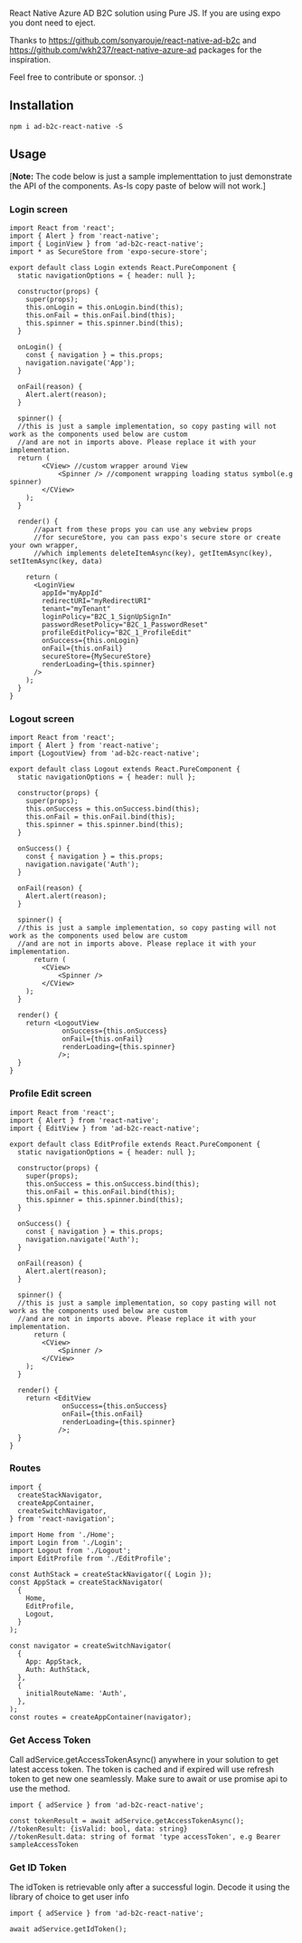React Native Azure AD B2C solution using Pure JS. If you are using expo you dont need to eject.

Thanks to https://github.com/sonyarouje/react-native-ad-b2c and https://github.com/wkh237/react-native-azure-ad packages for the inspiration.

Feel free to contribute or sponsor. :)

## Installation
```
npm i ad-b2c-react-native -S
```

## Usage
[**Note:** The code below is just a sample implementtation to just demonstrate the API of the components. As-Is copy paste of below will not work.]

### Login screen
```
import React from 'react';
import { Alert } from 'react-native';
import { LoginView } from 'ad-b2c-react-native';
import * as SecureStore from 'expo-secure-store';

export default class Login extends React.PureComponent {
  static navigationOptions = { header: null };

  constructor(props) {
    super(props);
    this.onLogin = this.onLogin.bind(this);
    this.onFail = this.onFail.bind(this);
    this.spinner = this.spinner.bind(this);
  }

  onLogin() {
    const { navigation } = this.props;
    navigation.navigate('App');
  }

  onFail(reason) {
    Alert.alert(reason);
  }

  spinner() {
  //this is just a sample implementation, so copy pasting will not work as the components used below are custom
  //and are not in imports above. Please replace it with your implementation.
  return (
        <CView> //custom wrapper around View
            <Spinner /> //component wrapping loading status symbol(e.g spinner)
        </CView>
    );  
  }

  render() {
      //apart from these props you can use any webview props
      //for secureStore, you can pass expo's secure store or create your own wrapper, 
      //which implements deleteItemAsync(key), getItemAsync(key), setItemAsync(key, data)
    
    return (
      <LoginView
        appId="myAppId"
        redirectURI="myRedirectURI"
        tenant="myTenant"
        loginPolicy="B2C_1_SignUpSignIn"
        passwordResetPolicy="B2C_1_PasswordReset"
        profileEditPolicy="B2C_1_ProfileEdit"
        onSuccess={this.onLogin}
        onFail={this.onFail}
        secureStore={MySecureStore}
        renderLoading={this.spinner}
      />
    );
  }
}

```

### Logout screen
```
import React from 'react';
import { Alert } from 'react-native';
import {LogoutView} from 'ad-b2c-react-native';

export default class Logout extends React.PureComponent {
  static navigationOptions = { header: null };

  constructor(props) {
    super(props);
    this.onSuccess = this.onSuccess.bind(this);
    this.onFail = this.onFail.bind(this);
    this.spinner = this.spinner.bind(this);
  }

  onSuccess() {
    const { navigation } = this.props;
    navigation.navigate('Auth');
  }

  onFail(reason) {
    Alert.alert(reason);
  }

  spinner() {
  //this is just a sample implementation, so copy pasting will not work as the components used below are custom
  //and are not in imports above. Please replace it with your implementation.
      return (
        <CView>
            <Spinner />
        </CView>
    );  
  }

  render() {
    return <LogoutView 
             onSuccess={this.onSuccess}
             onFail={this.onFail}
             renderLoading={this.spinner}
            />;
  }
}
```

### Profile Edit screen
```
import React from 'react';
import { Alert } from 'react-native';
import { EditView } from 'ad-b2c-react-native';

export default class EditProfile extends React.PureComponent {
  static navigationOptions = { header: null };

  constructor(props) {
    super(props);
    this.onSuccess = this.onSuccess.bind(this);
    this.onFail = this.onFail.bind(this);
    this.spinner = this.spinner.bind(this);
  }

  onSuccess() {
    const { navigation } = this.props;
    navigation.navigate('Auth');
  }

  onFail(reason) {
    Alert.alert(reason);
  }

  spinner() {
  //this is just a sample implementation, so copy pasting will not work as the components used below are custom
  //and are not in imports above. Please replace it with your implementation.
      return (
        <CView>
            <Spinner />
        </CView>
    );  
  }

  render() {
    return <EditView 
             onSuccess={this.onSuccess}
             onFail={this.onFail}
             renderLoading={this.spinner}
            />;
  }
}
```

### Routes
```
import {
  createStackNavigator,
  createAppContainer,
  createSwitchNavigator,
} from 'react-navigation';

import Home from './Home';
import Login from './Login';
import Logout from './Logout';
import EditProfile from './EditProfile';

const AuthStack = createStackNavigator({ Login });
const AppStack = createStackNavigator(
  {
    Home,
    EditProfile,
    Logout,
  }
);

const navigator = createSwitchNavigator(
  {
    App: AppStack,
    Auth: AuthStack,
  },
  {
    initialRouteName: 'Auth',
  },
);
const routes = createAppContainer(navigator);
```

### Get Access Token

Call  adService.getAccessTokenAsync() anywhere in your solution to get latest access token. The token is cached and if expired will use refresh token to get new one seamlessly. Make sure to await or use promise api to use the method.

```
import { adService } from 'ad-b2c-react-native';

const tokenResult = await adService.getAccessTokenAsync(); 
//tokenResult: {isValid: bool, data: string}
//tokenResult.data: string of format 'type accessToken', e.g Bearer sampleAccessToken
```

### Get ID Token

The idToken is retrievable only after a successful login. Decode it using the library of choice to get user info

```
import { adService } from 'ad-b2c-react-native';

await adService.getIdToken();
```
